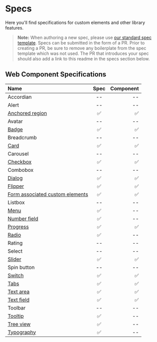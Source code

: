 # Specs

Here you'll find specifications for custom elements and other library features.

> **Note:** When authoring a new spec, please use [our standard spec template](./template.md). Specs can be submitted in the form of a PR. Prior to creating a PR, be sure to remove any boilerplate from the spec template which was not used. The PR that introduces your spec should also add a link to this readme in the specs section below.

## Web Component Specifications
| Name | Spec | Component |
| :--------- | :---------: | ---------: |
| Accordian | -- | -- |
| Alert | -- | -- |
| [Anchored region](../packages/web-components/fast-components/src/anchored-region/anchored-region.spec.md) | :white_check_mark: | :white_check_mark: |
| Avatar | -- | -- |
| [Badge](../packages/web-components/fast-components/src/badge/badge.spec.md) | :white_check_mark: | :white_check_mark: |
| Breadcrumb | -- | -- |
| [Card](../packages/web-components/fast-components/src/card/card.spec.md) | :white_check_mark: | :white_check_mark: |
| Carousel | -- | -- |
| [Checkbox](../packages/web-components/fast-components/src/checkbox/checkbox.spec.md) | :white_check_mark: | :white_check_mark: |
| Combobox | -- | -- |
| [Dialog](../packages/web-components/fast-components/src/dialog/dialog.spec.md) | :white_check_mark: | :white_check_mark: |
| [Flipper](../packages/web-components/fast-components/src/flipper/flipper.spec.md) | :white_check_mark: | :white_check_mark: |
| [Form associated custom elements](../packages/web-components/fast-components/src/form-associated/form-associated-custom-element.spec.md) | :white_check_mark: | :white_check_mark: |
| Listbox | -- | -- |
| [Menu](./menu/menu.md) | :white_check_mark: | -- |
| [Number field](./number-field.md) | :white_check_mark: | -- |
| [Progress](../packages/web-components/fast-components/src/progress/progress.spec.md) | :white_check_mark: | :white_check_mark: |
| [Radio](../packages/web-components/fast-components/src/radio/radio.spec.md) | :white_check_mark: | -- |
| Rating | -- | -- |
| Select | -- | -- |
| [Slider](../packages/web-components/fast-components/src/slider/slider.spec.md) | :white_check_mark: | :white_check_mark: |
| Spin button | -- | -- |
| [Switch](../packages/web-components/fast-components/src/switch/switch.spec.md) | :white_check_mark: | :white_check_mark: |
| [Tabs](./tabs/tabs.md) | :white_check_mark: | :white_check_mark: |
| [Text area](../packages/web-components/fast-components/src/text-area/text-area.spec.md) | :white_check_mark: | :white_check_mark: |
| [Text field](../packages/web-components/fast-components/src/text-field/text-field.spec.md) | :white_check_mark: | :white_check_mark: |
| Toolbar | -- | -- |
| [Tooltip](./tooltip.md) | :white_check_mark: | -- |
| [Tree view](./tree-view/tree-view.md) | :white_check_mark: | -- |
| [Typography](./typography.md) | :white_check_mark: | -- |
